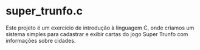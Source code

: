 # super_trunfo.c
Este projeto é um exercício de introdução à linguagem C, onde criamos um sistema simples para cadastrar e exibir cartas do jogo Super Trunfo com informações sobre cidades.
